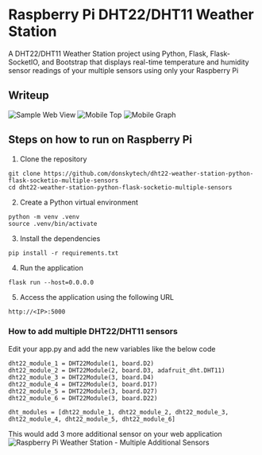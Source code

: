 # Raspberry Pi DHT22/DHT11 Weather Station 
A DHT22/DHT11 Weather Station project using Python, Flask, Flask-SocketIO, and Bootstrap that displays real-time temperature and humidity sensor readings of your multiple sensors using only your Raspberry Pi
  
## Writeup

![Sample Web View](https://github.com/donskytech/dht22-weather-station-python-flask-socketio-multiple-sensors/assets/69466026/649ef360-7f5c-4983-a5e1-af7a177cdbf8)
![Mobile Top](https://github.com/donskytech/dht22-weather-station-python-flask-socketio-multiple-sensors/assets/69466026/75d604b5-0c10-4f32-9106-6bc1e349173c)
![Mobile Graph](https://github.com/donskytech/dht22-weather-station-python-flask-socketio-multiple-sensors/assets/69466026/d95668d6-e2e7-4be7-bfb9-b8aeb5b9bf66)

## Steps on how to run on Raspberry Pi
1. Clone the repository
```
git clone https://github.com/donskytech/dht22-weather-station-python-flask-socketio-multiple-sensors
cd dht22-weather-station-python-flask-socketio-multiple-sensors
```
2. Create a Python virtual environment
```
python -m venv .venv
source .venv/bin/activate
```
3. Install the dependencies
```
pip install -r requirements.txt
```

4. Run the application
```
flask run --host=0.0.0.0
```
5. Access the application using the following URL
```
http://<IP>:5000
```
### How to add multiple DHT22/DHT11 sensors
Edit your app.py and add the new variables like the below code
  
```
dht22_module_1 = DHT22Module(1, board.D2)
dht22_module_2 = DHT22Module(2, board.D3, adafruit_dht.DHT11)
dht22_module_3 = DHT22Module(3, board.D4)
dht22_module_4 = DHT22Module(3, board.D17)
dht22_module_5 = DHT22Module(3, board.D27)
dht22_module_6 = DHT22Module(3, board.D22)

dht_modules = [dht22_module_1, dht22_module_2, dht22_module_3, dht22_module_4, dht22_module_5, dht22_module_6]
```
This would add 3 more additional sensor on your web application  
![Raspberry Pi Weather Station - Multiple Additional Sensors](https://github.com/donskytech/dht22-weather-station-python-flask-socketio-multiple-sensors/assets/69466026/178dd7b6-92c0-4bf7-b08b-d8e92d8490f0)
